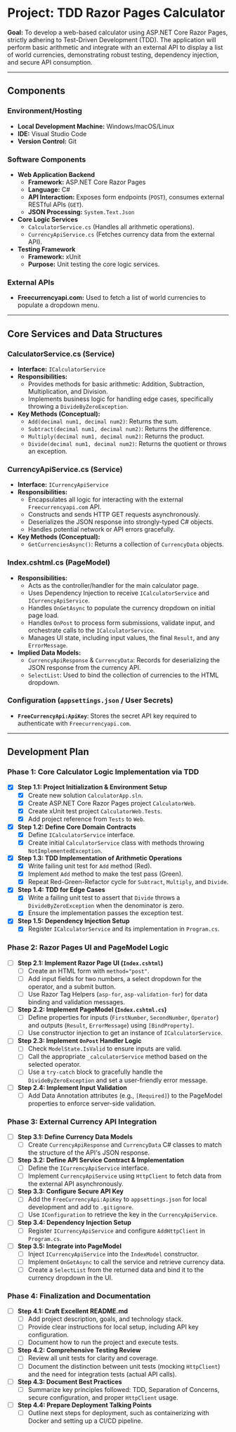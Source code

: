 # Project: TDD Razor Pages Calculator

**Goal:** To develop a web-based calculator using ASP.NET Core Razor Pages, strictly adhering to Test-Driven Development (TDD). The application will perform basic arithmetic and integrate with an external API to display a list of world currencies, demonstrating robust testing, dependency injection, and secure API consumption.

---

## Components

### Environment/Hosting
* **Local Development Machine:** Windows/macOS/Linux
* **IDE:** Visual Studio Code
* **Version Control:** Git

### Software Components
* **Web Application Backend**
    * **Framework:** ASP.NET Core Razor Pages
    * **Language:** C#
    * **API Interaction:** Exposes form endpoints (`POST`), consumes external RESTful APIs (`GET`).
    * **JSON Processing:** `System.Text.Json`
* **Core Logic Services**
    * `CalculatorService.cs` (Handles all arithmetic operations).
    * `CurrencyApiService.cs` (Fetches currency data from the external API).
* **Testing Framework**
    * **Framework:** xUnit
    * **Purpose:** Unit testing the core logic services.

### External APIs
* **Freecurrencyapi.com:** Used to fetch a list of world currencies to populate a dropdown menu.

---

## Core Services and Data Structures

### CalculatorService.cs (Service)
* **Interface:** `ICalculatorService`
* **Responsibilities:**
    * Provides methods for basic arithmetic: Addition, Subtraction, Multiplication, and Division.
    * Implements business logic for handling edge cases, specifically throwing a `DivideByZeroException`.
* **Key Methods (Conceptual):**
    * `Add(decimal num1, decimal num2)`: Returns the sum.
    * `Subtract(decimal num1, decimal num2)`: Returns the difference.
    * `Multiply(decimal num1, decimal num2)`: Returns the product.
    * `Divide(decimal num1, decimal num2)`: Returns the quotient or throws an exception.

### CurrencyApiService.cs (Service)
* **Interface:** `ICurrencyApiService`
* **Responsibilities:**
    * Encapsulates all logic for interacting with the external `Freecurrencyapi.com` API.
    * Constructs and sends HTTP GET requests asynchronously.
    * Deserializes the JSON response into strongly-typed C# objects.
    * Handles potential network or API errors gracefully.
* **Key Methods (Conceptual):**
    * `GetCurrenciesAsync()`: Returns a collection of `CurrencyData` objects.

### Index.cshtml.cs (PageModel)
* **Responsibilities:**
    * Acts as the controller/handler for the main calculator page.
    * Uses Dependency Injection to receive `ICalculatorService` and `ICurrencyApiService`.
    * Handles `OnGetAsync` to populate the currency dropdown on initial page load.
    * Handles `OnPost` to process form submissions, validate input, and orchestrate calls to the `ICalculatorService`.
    * Manages UI state, including input values, the final `Result`, and any `ErrorMessage`.
* **Implied Data Models:**
    * `CurrencyApiResponse` & `CurrencyData`: Records for deserializing the JSON response from the currency API.
    * `SelectList`: Used to bind the collection of currencies to the HTML dropdown.

### Configuration (`appsettings.json` / User Secrets)
* **`FreeCurrencyApi:ApiKey`**: Stores the secret API key required to authenticate with `Freecurrencyapi.com`.

---

## Development Plan

### Phase 1: Core Calculator Logic Implementation via TDD
- [x] **Step 1.1: Project Initialization & Environment Setup**
    - [x] Create new solution `CalculatorApp.sln`.
    - [x] Create ASP.NET Core Razor Pages project `CalculatorWeb`.
    - [x] Create xUnit test project `CalculatorWeb.Tests`.
    - [x] Add project reference from `Tests` to `Web`.
- [x] **Step 1.2: Define Core Domain Contracts**
    - [x] Define `ICalculatorService` interface.
    - [x] Create initial `CalculatorService` class with methods throwing `NotImplementedException`.
- [x] **Step 1.3: TDD Implementation of Arithmetic Operations**
    - [x] Write failing unit test for `Add` method (Red).
    - [x] Implement `Add` method to make the test pass (Green).
    - [x] Repeat Red-Green-Refactor cycle for `Subtract`, `Multiply`, and `Divide`.
- [x] **Step 1.4: TDD for Edge Cases**
    - [x] Write a failing unit test to assert that `Divide` throws a `DivideByZeroException` when the denominator is zero.
    - [x] Ensure the implementation passes the exception test.
- [x] **Step 1.5: Dependency Injection Setup**
    - [x] Register `ICalculatorService` and its implementation in `Program.cs`.

### Phase 2: Razor Pages UI and PageModel Logic
- [ ] **Step 2.1: Implement Razor Page UI (`Index.cshtml`)**
    - [ ] Create an HTML form with `method="post"`.
    - [ ] Add input fields for two numbers, a select dropdown for the operator, and a submit button.
    - [ ] Use Razor Tag Helpers (`asp-for`, `asp-validation-for`) for data binding and validation messages.
- [ ] **Step 2.2: Implement PageModel (`Index.cshtml.cs`)**
    - [ ] Define properties for inputs (`FirstNumber`, `SecondNumber`, `Operator`) and outputs (`Result`, `ErrorMessage`) using `[BindProperty]`.
    - [ ] Use constructor injection to get an instance of `ICalculatorService`.
- [ ] **Step 2.3: Implement `OnPost` Handler Logic**
    - [ ] Check `ModelState.IsValid` to ensure inputs are valid.
    - [ ] Call the appropriate `_calculatorService` method based on the selected operator.
    - [ ] Use a `try-catch` block to gracefully handle the `DivideByZeroException` and set a user-friendly error message.
- [ ] **Step 2.4: Implement Input Validation**
    - [ ] Add Data Annotation attributes (e.g., `[Required]`) to the PageModel properties to enforce server-side validation.

### Phase 3: External Currency API Integration
- [ ] **Step 3.1: Define Currency Data Models**
    - [ ] Create `CurrencyApiResponse` and `CurrencyData` C# classes to match the structure of the API's JSON response.
- [ ] **Step 3.2: Define API Service Contract & Implementation**
    - [ ] Define the `ICurrencyApiService` interface.
    - [ ] Implement `CurrencyApiService` using `HttpClient` to fetch data from the external API asynchronously.
- [ ] **Step 3.3: Configure Secure API Key**
    - [ ] Add the `FreeCurrencyApi:ApiKey` to `appsettings.json` for local development and add to `.gitignore`.
    - [ ] Use `IConfiguration` to retrieve the key in the `CurrencyApiService`.
- [ ] **Step 3.4: Dependency Injection Setup**
    - [ ] Register `ICurrencyApiService` and configure `AddHttpClient` in `Program.cs`.
- [ ] **Step 3.5: Integrate into PageModel**
    - [ ] Inject `ICurrencyApiService` into the `IndexModel` constructor.
    - [ ] Implement `OnGetAsync` to call the service and retrieve currency data.
    - [ ] Create a `SelectList` from the returned data and bind it to the currency dropdown in the UI.

### Phase 4: Finalization and Documentation
- [ ] **Step 4.1: Craft Excellent README.md**
    - [ ] Add project description, goals, and technology stack.
    - [ ] Provide clear instructions for local setup, including API key configuration.
    - [ ] Document how to run the project and execute tests.
- [ ] **Step 4.2: Comprehensive Testing Review**
    - [ ] Review all unit tests for clarity and coverage.
    - [ ] Document the distinction between unit tests (mocking `HttpClient`) and the need for integration tests (actual API calls).
- [ ] **Step 4.3: Document Best Practices**
    - [ ] Summarize key principles followed: TDD, Separation of Concerns, secure configuration, and proper `HttpClient` usage.
- [ ] **Step 4.4: Prepare Deployment Talking Points**
    - [ ] Outline next steps for deployment, such as containerizing with Docker and setting up a CI/CD pipeline.
